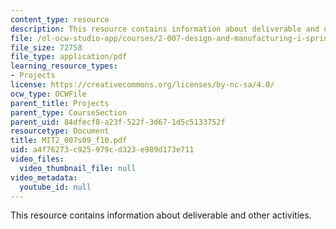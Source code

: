 ```yaml
---
content_type: resource
description: This resource contains information about deliverable and other activities.
file: /ol-ocw-studio-app/courses/2-007-design-and-manufacturing-i-spring-2009/a4f76273c925979cd323e989d173e711_MIT2_007s09_f10.pdf
file_size: 72758
file_type: application/pdf
learning_resource_types:
- Projects
license: https://creativecommons.org/licenses/by-nc-sa/4.0/
ocw_type: OCWFile
parent_title: Projects
parent_type: CourseSection
parent_uid: 84dfecf8-a23f-522f-3d67-1d5c5133752f
resourcetype: Document
title: MIT2_007s09_f10.pdf
uid: a4f76273-c925-979c-d323-e989d173e711
video_files:
  video_thumbnail_file: null
video_metadata:
  youtube_id: null
---
```

This resource contains information about deliverable and other activities.